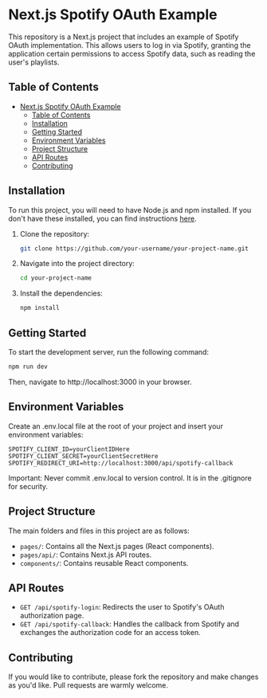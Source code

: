 # Next.js Spotify OAuth Example

This repository is a Next.js project that includes an example of Spotify OAuth implementation. This allows users to log in via Spotify, granting the application certain permissions to access Spotify data, such as reading the user's playlists.

## Table of Contents

- [Next.js Spotify OAuth Example](#nextjs-spotify-oauth-example)
  - [Table of Contents](#table-of-contents)
  - [Installation](#installation)
  - [Getting Started](#getting-started)
  - [Environment Variables](#environment-variables)
  - [Project Structure](#project-structure)
  - [API Routes](#api-routes)
  - [Contributing](#contributing)

## Installation

To run this project, you will need to have Node.js and npm installed. If you don't have these installed, you can find instructions [here](https://nodejs.org/).

1. Clone the repository:

   ```bash
   git clone https://github.com/your-username/your-project-name.git
   ```

2. Navigate into the project directory:

   ```bash
   cd your-project-name
   ```

3. Install the dependencies:

   ```bash
   npm install
   ```

## Getting Started

To start the development server, run the following command:

```bash
npm run dev
```

Then, navigate to http://localhost:3000 in your browser.

## Environment Variables

Create an .env.local file at the root of your project and insert your environment variables:

```env
SPOTIFY_CLIENT_ID=yourClientIDHere
SPOTIFY_CLIENT_SECRET=yourClientSecretHere
SPOTIFY_REDIRECT_URI=http://localhost:3000/api/spotify-callback
```

Important: Never commit .env.local to version control. It is in the .gitignore for security.

## Project Structure

The main folders and files in this project are as follows:

- `pages/`: Contains all the Next.js pages (React components).
- `pages/api/`: Contains Next.js API routes.
- `components/`: Contains reusable React components.

## API Routes

- `GET /api/spotify-login`: Redirects the user to Spotify's OAuth authorization page.
- `GET /api/spotify-callback`: Handles the callback from Spotify and exchanges the authorization code for an access token.

## Contributing

If you would like to contribute, please fork the repository and make changes as you'd like. Pull requests are warmly welcome.
